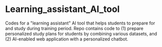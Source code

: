 # Learning_assistant_AI_tool
Codes for a "learning assistant" AI tool that helps students to prepare for and study during training period. Repo contains code to (1) prepare personalized study plans for students by combining various datasets, and (2) AI-enabled web application with a personalized chatbot.
